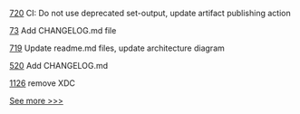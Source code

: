 
[720](https://github.com/hyperledger/aries-vcx/pull/720) CI: Do not use deprecated set-output, update artifact publishing action

[73](https://github.com/hyperledger/fabric-admin-sdk/pull/73) Add CHANGELOG.md file

[719](https://github.com/hyperledger/aries-vcx/pull/719) Update readme.md files, update architecture diagram

[520](https://github.com/hyperledger/fabric-gateway/pull/520) Add CHANGELOG.md

[1126](https://github.com/hyperledger/firefly/pull/1126) remove XDC


[See more >>>](https://start-here.hyperledger.org/pull-requests)
